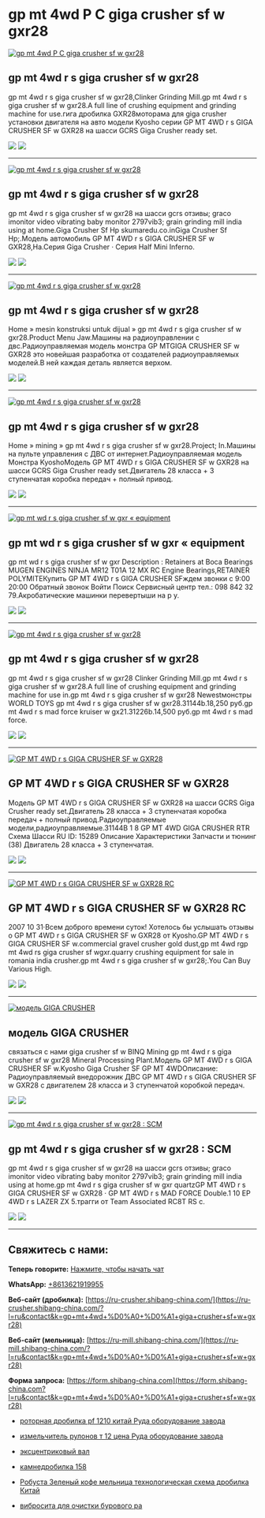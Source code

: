 # gp mt 4wd Р С giga crusher sf w gxr28

<a href="https://swt.shibang-china.com/?l=ru&img&k=gp+mt+4wd+%D0%A0+%D0%A1+giga+crusher+sf+w+gxr28" target="_blank">![gp mt 4wd Р С giga crusher sf w gxr28](http://static.shibang-china.com/all-800x300/1166.jpg)</a>

## gp mt 4wd r s giga crusher sf w gxr28
gp mt 4wd r s giga crusher sf w gxr28,Clinker Grinding Mill.gp mt 4wd r s giga crusher sf w gxr28.A full line of crushing equipment and grinding machine for use.гига дробилка GXR28моторама для giga crusher установки двигателя на авто модели Kyosho серии GP MT 4WD r s GIGA CRUSHER SF w GXR28 на шасси GCRS Giga Crusher ready set.


<a href="https://whatsapp.shibangsoft.com/WhatsApp.php" target="_blank" title="WhatsApp">![](http://static.shibang-china.com/icon/whatsapp.png)</a> <a href="https://swt.shibang-china.com/?l=ru&icon&k=gp+mt+4wd+%D0%A0+%D0%A1+giga+crusher+sf+w+gxr28" target="_blank">![](http://static.shibang-china.com/icon/chat-ru.png)</a>

---

<a href="https://swt.shibang-china.com/?l=ru&img&k=gp+mt+4wd+%D0%A0+%D0%A1+giga+crusher+sf+w+gxr28" target="_blank">![gp mt 4wd r s giga crusher sf w gxr28](http://static.shibang-china.com/all-800x300/985.jpg)</a>

## gp mt 4wd r s giga crusher sf w gxr28
gp mt 4wd r s giga crusher sf w gxr28 на шасси gcrs отзивы; graco imonitor video vibrating baby monitor 2797vib3; grain grinding mill india using at home.Giga Crusher Sf Hp skumaredu.co.inGiga Crusher Sf Hp;.Модель автомобиль GP MT 4WD r s GIGA CRUSHER SF w GXR28,На.Серия Giga Crusher · Серия Half Mini Inferno.


<a href="https://whatsapp.shibangsoft.com/WhatsApp.php" target="_blank" title="WhatsApp">![](http://static.shibang-china.com/icon/whatsapp.png)</a> <a href="https://swt.shibang-china.com/?l=ru&icon&k=gp+mt+4wd+%D0%A0+%D0%A1+giga+crusher+sf+w+gxr28" target="_blank">![](http://static.shibang-china.com/icon/chat-ru.png)</a>

---

<a href="https://swt.shibang-china.com/?l=ru&img&k=gp+mt+4wd+%D0%A0+%D0%A1+giga+crusher+sf+w+gxr28" target="_blank">![gp mt 4wd r s giga crusher sf w gxr28](http://static.shibang-china.com/all-800x300/553.jpg)</a>

## gp mt 4wd r s giga crusher sf w gxr28
Home » mesin konstruksi untuk dijual » gp mt 4wd r s giga crusher sf w gxr28.Product Menu Jaw.Машины на радиоуправлении с двс.Радиоуправляемая модель монстра GP MTGIGA CRUSHER SF w GXR28 это новейшая разработка от создателей радиоуправляемых моделей.В ней каждая деталь является верхом.


<a href="https://whatsapp.shibangsoft.com/WhatsApp.php" target="_blank" title="WhatsApp">![](http://static.shibang-china.com/icon/whatsapp.png)</a> <a href="https://swt.shibang-china.com/?l=ru&icon&k=gp+mt+4wd+%D0%A0+%D0%A1+giga+crusher+sf+w+gxr28" target="_blank">![](http://static.shibang-china.com/icon/chat-ru.png)</a>

---

<a href="https://swt.shibang-china.com/?l=ru&img&k=gp+mt+4wd+%D0%A0+%D0%A1+giga+crusher+sf+w+gxr28" target="_blank">![gp mt 4wd r s giga crusher sf w gxr28](http://static.shibang-china.com/all-800x300/918.jpg)</a>

## gp mt 4wd r s giga crusher sf w gxr28
Home » mining » gp mt 4wd r s giga crusher sf w gxr28.Project; In.Машины на пульте управления с ДВС от интернет.Радиоуправляемая модель Монстра KyoshoМодель GP MT 4WD r s GIGA CRUSHER SF w GXR28 на шасси GCRS Giga Crusher ready set.Двигатель 28 класса + 3 ступенчатая коробка передач + полный привод.


<a href="https://whatsapp.shibangsoft.com/WhatsApp.php" target="_blank" title="WhatsApp">![](http://static.shibang-china.com/icon/whatsapp.png)</a> <a href="https://swt.shibang-china.com/?l=ru&icon&k=gp+mt+4wd+%D0%A0+%D0%A1+giga+crusher+sf+w+gxr28" target="_blank">![](http://static.shibang-china.com/icon/chat-ru.png)</a>

---

<a href="https://swt.shibang-china.com/?l=ru&img&k=gp+mt+4wd+%D0%A0+%D0%A1+giga+crusher+sf+w+gxr28" target="_blank">![gp mt wd r s giga crusher sf w gxr « equipment](http://static.shibang-china.com/all-800x300/46.jpg)</a>

## gp mt wd r s giga crusher sf w gxr « equipment
gp mt wd r s giga crusher sf w gxr Description : Retainers at Boca Bearings MUGEN ENGINES NINJA MR12 T01A 12 MX RC Engine Bearings,RETAINER POLYMITEКупить GP MT 4WD r s GIGA CRUSHER SFждем звонки с 9:00 20:00 Обратный звонок Войти Поиск Cервисный центр тел.: 098 842 32 79.Акробатические машинки перевертыши на р у.


<a href="https://whatsapp.shibangsoft.com/WhatsApp.php" target="_blank" title="WhatsApp">![](http://static.shibang-china.com/icon/whatsapp.png)</a> <a href="https://swt.shibang-china.com/?l=ru&icon&k=gp+mt+4wd+%D0%A0+%D0%A1+giga+crusher+sf+w+gxr28" target="_blank">![](http://static.shibang-china.com/icon/chat-ru.png)</a>

---

<a href="https://swt.shibang-china.com/?l=ru&img&k=gp+mt+4wd+%D0%A0+%D0%A1+giga+crusher+sf+w+gxr28" target="_blank">![gp mt 4wd r s giga crusher sf w gxr28](http://static.shibang-china.com/all-800x300/496.jpg)</a>

## gp mt 4wd r s giga crusher sf w gxr28
gp mt 4wd r s giga crusher sf w gxr28 Clinker Grinding Mill.gp mt 4wd r s giga crusher sf w gxr28.A full line of crushing equipment and grinding machine for use in.gp mt 4wd r s giga crusher sf w gxr28 Newestмонстры WORLD TOYS gp mt 4wd r s giga crusher sf w gxr28.31144b.18,250 руб.gp mt 4wd r s mad force kruiser w gx21.31226b.14,500 руб.gp mt 4wd r s mad force.


<a href="https://whatsapp.shibangsoft.com/WhatsApp.php" target="_blank" title="WhatsApp">![](http://static.shibang-china.com/icon/whatsapp.png)</a> <a href="https://swt.shibang-china.com/?l=ru&icon&k=gp+mt+4wd+%D0%A0+%D0%A1+giga+crusher+sf+w+gxr28" target="_blank">![](http://static.shibang-china.com/icon/chat-ru.png)</a>

---

<a href="https://swt.shibang-china.com/?l=ru&img&k=gp+mt+4wd+%D0%A0+%D0%A1+giga+crusher+sf+w+gxr28" target="_blank">![GP MT 4WD r s GIGA CRUSHER SF w GXR28](http://static.shibang-china.com/all-800x300/1375.jpg)</a>

## GP MT 4WD r s GIGA CRUSHER SF w GXR28
Модель GP MT 4WD r s GIGA CRUSHER SF w GXR28 на шасси GCRS Giga Crusher ready set.Двигатель 28 класса + 3 ступенчатая коробка передач + полный привод.Радиоуправляемые модели,радиоуправляемые.31144B 1 8 GP MT 4WD GIGA CRUSHER RTR Схема Шасси RU ID: 15289 Описание Характеристики Запчасти и тюнинг (38) Двигатель 28 класса + 3 ступенчатая.


<a href="https://whatsapp.shibangsoft.com/WhatsApp.php" target="_blank" title="WhatsApp">![](http://static.shibang-china.com/icon/whatsapp.png)</a> <a href="https://swt.shibang-china.com/?l=ru&icon&k=gp+mt+4wd+%D0%A0+%D0%A1+giga+crusher+sf+w+gxr28" target="_blank">![](http://static.shibang-china.com/icon/chat-ru.png)</a>

---

<a href="https://swt.shibang-china.com/?l=ru&img&k=gp+mt+4wd+%D0%A0+%D0%A1+giga+crusher+sf+w+gxr28" target="_blank">![GP MT 4WD r s GIGA CRUSHER SF w GXR28 RC](http://static.shibang-china.com/all-800x300/1273.jpg)</a>

## GP MT 4WD r s GIGA CRUSHER SF w GXR28 RC
2007 10 31·Всем доброго времени суток! Хотелось бы услышать отзывы о GP MT 4WD r s GIGA CRUSHER SF w GXR28 от Kyosho.GP MT 4WD r s GIGA CRUSHER SF w.commercial gravel crusher gold dust,gp mt 4wd rgp mt 4wd rs giga crusher sf wgxr.quarry crushing equipment for sale in romania india crusher.gp mt 4wd r s giga crusher sf w gxr28;.You Can Buy Various High.


<a href="https://whatsapp.shibangsoft.com/WhatsApp.php" target="_blank" title="WhatsApp">![](http://static.shibang-china.com/icon/whatsapp.png)</a> <a href="https://swt.shibang-china.com/?l=ru&icon&k=gp+mt+4wd+%D0%A0+%D0%A1+giga+crusher+sf+w+gxr28" target="_blank">![](http://static.shibang-china.com/icon/chat-ru.png)</a>

---

<a href="https://swt.shibang-china.com/?l=ru&img&k=gp+mt+4wd+%D0%A0+%D0%A1+giga+crusher+sf+w+gxr28" target="_blank">![модель GIGA CRUSHER](http://static.shibang-china.com/all-800x300/608.jpg)</a>

## модель GIGA CRUSHER
связаться с нами giga crusher sf w BINQ Mining gp mt 4wd r s giga crusher sf w gxr28 Mineral Processing Plant.Модель GP MT 4WD r s GIGA CRUSHER SF w.Kyosho Giga Crusher SF GP MT 4WDОписание: Радиоуправляемый внедорожник ДВС GP MT 4WD r s GIGA CRUSHER SF w GXR28 с двигателем 28 класса и 3 ступенчатой коробкой передач.


<a href="https://whatsapp.shibangsoft.com/WhatsApp.php" target="_blank" title="WhatsApp">![](http://static.shibang-china.com/icon/whatsapp.png)</a> <a href="https://swt.shibang-china.com/?l=ru&icon&k=gp+mt+4wd+%D0%A0+%D0%A1+giga+crusher+sf+w+gxr28" target="_blank">![](http://static.shibang-china.com/icon/chat-ru.png)</a>

---

<a href="https://swt.shibang-china.com/?l=ru&img&k=gp+mt+4wd+%D0%A0+%D0%A1+giga+crusher+sf+w+gxr28" target="_blank">![gp mt 4wd r s giga crusher sf w gxr28 : SCM](http://static.shibang-china.com/all-800x300/888.jpg)</a>

## gp mt 4wd r s giga crusher sf w gxr28 : SCM
gp mt 4wd r s giga crusher sf w gxr28 на шасси gcrs отзивы; graco imonitor video vibrating baby monitor 2797vib3; grain grinding mill india using at home.gp mt 4wd r s giga crusher sf w gxr quartzGP MT 4WD r s GIGA CRUSHER SF w GXR28 · GP MT 4WD r s MAD FORCE Double.1 10 EP 4WD r s LAZER ZX 5.трагги от Team Associated RC8T RS с.


<a href="https://whatsapp.shibangsoft.com/WhatsApp.php" target="_blank" title="WhatsApp">![](http://static.shibang-china.com/icon/whatsapp.png)</a> <a href="https://swt.shibang-china.com/?l=ru&icon&k=gp+mt+4wd+%D0%A0+%D0%A1+giga+crusher+sf+w+gxr28" target="_blank">![](http://static.shibang-china.com/icon/chat-ru.png)</a>

---
## Свяжитесь с нами:

**Теперь говорите:** [Нажмите, чтобы начать чат](https://swt.shibang-china.com?l=ru&contact&k=gp+mt+4wd+%D0%A0+%D0%A1+giga+crusher+sf+w+gxr28)

**WhatsApp:**  [+8613621919955](https://whatsapp.shibangsoft.com/WhatsApp.php)

**Веб-сайт (дробилка):** [https://ru-crusher.shibang-china.com/](https://ru-crusher.shibang-china.com/?l=ru&contact&k=gp+mt+4wd+%D0%A0+%D0%A1+giga+crusher+sf+w+gxr28)

**Веб-сайт (мельница):** [https://ru-mill.shibang-china.com/](https://ru-mill.shibang-china.com/?l=ru&contact&k=gp+mt+4wd+%D0%A0+%D0%A1+giga+crusher+sf+w+gxr28)

**Форма запроса:** [https://form.shibang-china.com](https://form.shibang-china.com?l=ru&contact&k=gp+mt+4wd+%D0%A0+%D0%A1+giga+crusher+sf+w+gxr28)

* [роторная дробилка pf 1210 китай Руда оборудование завода](../99/%D1%80%D0%BE%D1%82%D0%BE%D1%80%D0%BD%D0%B0%D1%8F%20%D0%B4%D1%80%D0%BE%D0%B1%D0%B8%D0%BB%D0%BA%D0%B0%20pf%201210%20%D0%BA%D0%B8%D1%82%D0%B0%D0%B9%20%D0%A0%D1%83%D0%B4%D0%B0%20%D0%BE%D0%B1%D0%BE%D1%80%D1%83%D0%B4%D0%BE%D0%B2%D0%B0%D0%BD%D0%B8%D0%B5%20%D0%B7%D0%B0%D0%B2%D0%BE%D0%B4%D0%B0.md)

* [измельчитель рулонов т 12 цена Руда оборудование завода](../97/%D0%B8%D0%B7%D0%BC%D0%B5%D0%BB%D1%8C%D1%87%D0%B8%D1%82%D0%B5%D0%BB%D1%8C%20%D1%80%D1%83%D0%BB%D0%BE%D0%BD%D0%BE%D0%B2%20%D1%82%2012%20%D1%86%D0%B5%D0%BD%D0%B0%20%D0%A0%D1%83%D0%B4%D0%B0%20%D0%BE%D0%B1%D0%BE%D1%80%D1%83%D0%B4%D0%BE%D0%B2%D0%B0%D0%BD%D0%B8%D0%B5%20%D0%B7%D0%B0%D0%B2%D0%BE%D0%B4%D0%B0.md)

* [эксцентриковый вал](../103/%D1%8D%D0%BA%D1%81%D1%86%D0%B5%D0%BD%D1%82%D1%80%D0%B8%D0%BA%D0%BE%D0%B2%D1%8B%D0%B9%20%D0%B2%D0%B0%D0%BB.md)

* [камнедробилка 158](../93/%D0%BA%D0%B0%D0%BC%D0%BD%D0%B5%D0%B4%D1%80%D0%BE%D0%B1%D0%B8%D0%BB%D0%BA%D0%B0%20158.md)

* [Робуста Зеленый кофе мельница технологическая схема дробилка Китай](../96/%D0%A0%D0%BE%D0%B1%D1%83%D1%81%D1%82%D0%B0%20%D0%97%D0%B5%D0%BB%D0%B5%D0%BD%D1%8B%D0%B9%20%D0%BA%D0%BE%D1%84%D0%B5%20%D0%BC%D0%B5%D0%BB%D1%8C%D0%BD%D0%B8%D1%86%D0%B0%20%D1%82%D0%B5%D1%85%D0%BD%D0%BE%D0%BB%D0%BE%D0%B3%D0%B8%D1%87%D0%B5%D1%81%D0%BA%D0%B0%D1%8F%20%D1%81%D1%85%D0%B5%D0%BC%D0%B0%20%D0%B4%D1%80%D0%BE%D0%B1%D0%B8%D0%BB%D0%BA%D0%B0%20%D0%9A%D0%B8%D1%82%D0%B0%D0%B9.md)

* [вибросита для очистки бурового ра](../105/%D0%B2%D0%B8%D0%B1%D1%80%D0%BE%D1%81%D0%B8%D1%82%D0%B0%20%D0%B4%D0%BB%D1%8F%20%D0%BE%D1%87%D0%B8%D1%81%D1%82%D0%BA%D0%B8%20%D0%B1%D1%83%D1%80%D0%BE%D0%B2%D0%BE%D0%B3%D0%BE%20%D1%80%D0%B0.md)
